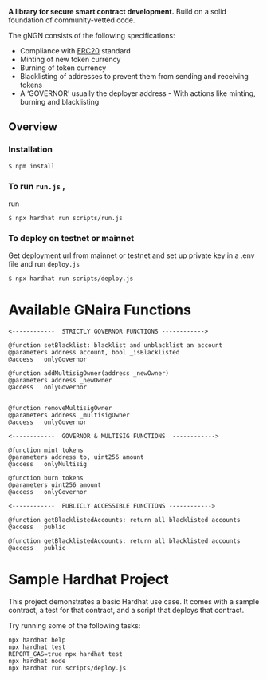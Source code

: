 **A library for secure smart contract development.** Build on a solid foundation of community-vetted code.

The gNGN consists of the following specifications:
* Compliance with [ERC20](https://docs.openzeppelin.com/contracts/erc20) standard 
* Minting of new token currency 
* Burning of token currency 
* Blacklisting of addresses to prevent them from sending and receiving tokens 
* A ‘GOVERNOR’ usually the deployer address - With actions like minting, burning and blacklisting


## Overview

### Installation

```
$ npm install
```

### To run `run.js` , 
run
```
$ npx hardhat run scripts/run.js
```

### To deploy on testnet or mainnet
Get deployment url from mainnet or testnet and set up private key in a .env file and run `deploy.js`
```
$ npx hardhat run scripts/deploy.js
```

# Available GNaira Functions

```
<------------  STRICTLY GOVERNOR FUNCTIONS ------------>

@function setBlacklist: blacklist and unblacklist an account
@parameters address account, bool _isBlacklisted
@access   onlyGovernor
   
@function addMultisigOwner(address _newOwner)
@parameters address _newOwner
@access   onlyGovernor
 

@function removeMultisigOwner
@parameters address _multisigOwner
@access   onlyGovernor
 
<------------  GOVERNOR & MULTISIG FUNCTIONS  ------------> 
    
@function mint tokens
@parameters address to, uint256 amount
@access   onlyMultisig
   
@function burn tokens 
@parameters uint256 amount
@access   onlyGovernor

<------------  PUBLICLY ACCESSIBLE FUNCTIONS ------------>

@function getBlacklistedAccounts: return all blacklisted accounts
@access   public
   
@function getBlacklistedAccounts: return all blacklisted accounts
@access   public
```



# Sample Hardhat Project

This project demonstrates a basic Hardhat use case. It comes with a sample contract, a test for that contract, and a script that deploys that contract.

Try running some of the following tasks:

```shell
npx hardhat help
npx hardhat test
REPORT_GAS=true npx hardhat test
npx hardhat node
npx hardhat run scripts/deploy.js
```

